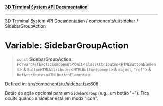 [**3D Terminal System API Documentation**](../../../../README.md)

***

[3D Terminal System API Documentation](../../../../README.md) / [components/ui/sidebar](../README.md) / SidebarGroupAction

# Variable: SidebarGroupAction

> `const` **SidebarGroupAction**: `ForwardRefExoticComponent`\<`Omit`\<`ClassAttributes`\<`HTMLButtonElement`\> & `ButtonHTMLAttributes`\<`HTMLButtonElement`\> & `object`, `"ref"`\> & `RefAttributes`\<`HTMLButtonElement`\>\>

Defined in: [src/components/ui/sidebar.tsx:608](https://github.com/Dicommunitas/ThreeJS_Terminal_3D/blob/99674efc74a324fa412d902012012a3688e22f0e/src/components/ui/sidebar.tsx#L608)

Botão de ação opcional para um `SidebarGroup` (e.g., um botão "+").
Fica oculto quando a sidebar está em modo "icon".
